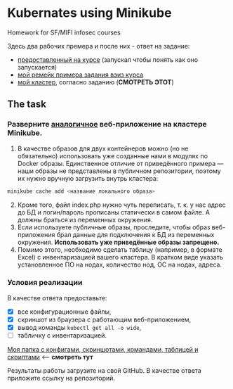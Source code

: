 # Kubernates using Minikube

Homework for SF/MIFI infosec courses

Здесь два рабочих премера и после них - ответ на задание:

- [предоставленный на курсе](./sf_example) (запускал чтобы понять как оно запускается)
- [мой ремейк примера задания вэиз курса](https://github.com/XelorR/sf_infosec_cloud-kubenretes-bare-minimum)
- [мой кластер](./my), согласно заданию (**СМОТРЕТЬ ЭТОТ**)

## The task

### Разверните [аналогичное](sf_example) веб-приложение на кластере Minikube.

1. В качестве образов для двух контейнеров можно (но не обязательно) использовать уже созданные нами в модулях по Docker образы. Единственное отличие от приведённого примера — наши образы не представлены в публичном репозитории, поэтому их нужно вручную загрузить внутрь кластера:

```bash
minikube cache add <название локального образа>
```

2. Кроме того, файл index.php нужно чуть переписать, т. к. у нас адрес до БД и логин/пароль прописаны статически в самом файле. А должны браться из переменных окружения.
3. Если используете публичные образы, проследите, чтобы образ веб-приложения брал данные для подключения к БД из переменных окружения. **Использовать уже приведённые образы запрещено.**
4. Помимо этого, необходимо сделать таблицу (например, в формате Excel) с инвентаризацией вашего кластера. В кратком виде указать установленное ПО на нодах, количество нод, ОС на нодах, адреса.

### Условия реализации

В качестве ответа предоставьте:

- [x] все конфигурационные файлы,
- [x] скриншот из браузера с работающим веб-приложением,
- [x] вывод команды `kubectl get all -o wide`,
- [ ] табличку с инвентаризацией.

[Моя папка с конфигами, скриншотами, командами, таблицей и скриптами](./my) <-- **смотреть тут**

Результаты работы загрузите на свой GitHub. В качестве ответа приложите ссылку на репозиторий.
